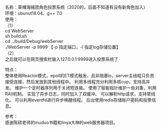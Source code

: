 名称：草帽海贼团角色投票系统（2020的，后面不知道有没有新角色加入）  
环境：ubunut18.04、g++ 7.0  
使用：  
（1）  
cd WebServer  
sh build.sh  
cd ../build/Debug/webServer  
./WebServer -p 9999  【-p 指定端口，-l 指定log存储位置】  
（2）  
之后就可以在网页搜索栏输入127.0.0.1:9999进入投票系统了  

特点：  
整体使用Reactor模式，epoll的ET模式触发，且非阻塞io，server主线程只负责接受连接，然后发放到其他线程中。  利用多线程充分利用多核cup，支持高并发。  维护一个定时器序列用于关闭短连接。  使用了智能指针维护一些对象，利用RAII机制。  实现了异步日志，同时加入了双缓冲。  可以解析http请求，支持管线化。  可以利用eventfd进行异步唤醒线程。  后台使用redis存储账户密码和投票信息。  

参考：  
感谢陈硕老师的muduo书籍和linya大神的web服务器项目。  
